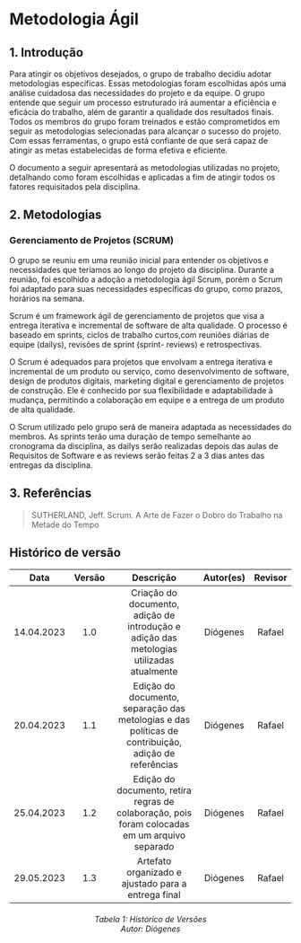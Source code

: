 # Metodologia Ágil

## 1. Introdução

Para atingir os objetivos desejados, o grupo de trabalho decidiu adotar metodologias específicas. Essas metodologias foram escolhidas após uma análise cuidadosa das necessidades do projeto e da equipe. O grupo entende que seguir um processo estruturado irá aumentar a eficiência e eficácia do trabalho, além de garantir a qualidade dos resultados finais. Todos os membros do grupo foram treinados e estão comprometidos em seguir as metodologias selecionadas para alcançar o sucesso do projeto. Com essas ferramentas, o grupo está confiante de que será capaz de atingir as metas estabelecidas de forma efetiva e eficiente.

O documento a seguir apresentará as metodologias utilizadas no projeto, detalhando como foram escolhidas e aplicadas a fim de atingir todos os fatores requisitados pela disciplina.

## 2. Metodologias

### Gerenciamento de Projetos (SCRUM)

O grupo se reuniu em uma reunião inicial para entender os objetivos e necessidades que teríamos ao longo do projeto da disciplina. Durante a reunião, foi escolhido a adoção a metodologia ágil Scrum, porém o Scrum foi adaptado para suas necessidades específicas do grupo, como prazos, horários na semana.

Scrum é um framework ágil de gerenciamento de projetos que visa a entrega iterativa e incremental de software de alta qualidade. O processo é baseado em sprints, ciclos de trabalho curtos,com reuniões diárias de equipe (dailys), revisões de sprint (sprint- reviews) e retrospectivas.

O Scrum é adequados para projetos que envolvam a entrega iterativa e incremental de um produto ou serviço, como desenvolvimento de software, design de produtos digitais, marketing digital e gerenciamento de projetos de construção. Ele é conhecido por sua flexibilidade e adaptabilidade à mudança, permitindo a colaboração em equipe e a entrega de um produto de alta qualidade.

O Scrum utilizado pelo grupo será de maneira adaptada as necessidades do membros. As sprints terão uma duração de tempo semelhante ao cronograma da disciplina, as dailys serão realizadas depois das aulas de Requisitos de Software e as reviews serão feitas 2 a 3 dias antes das entregas da disciplina.

## 3. Referências

> SUTHERLAND, Jeff. Scrum. A Arte de Fazer o Dobro do Trabalho na Metade do Tempo

## Histórico de versão
|    Data    | Versão | Descrição                                                                      | Autor(es)  | Revisor  |
| :--------: | :----: | :----------------------------------------------------------------------------: | :--------: | :------: |
| 14.04.2023 | 1.0    | Criação do documento, adição de introdução e adição das metologias utilizadas atualmente | Diógenes   |  Rafael  |
| 20.04.2023 | 1.1    | Edição do documento, separação das metologias e das políticas de contribuição, adição de referências | Diógenes  | Rafael |
| 25.04.2023 | 1.2    | Edição do documento, retira regras de colaboração, pois foram colocadas em um arquivo separado | Diógenes  | Rafael |
| 29.05.2023 | 1.3    | Artefato organizado e ajustado para a entrega final | Diógenes  | Rafael |

<h6 align = "center"> Tabela 1: Histórico de Versões
<br> Autor: Diógenes </h6>